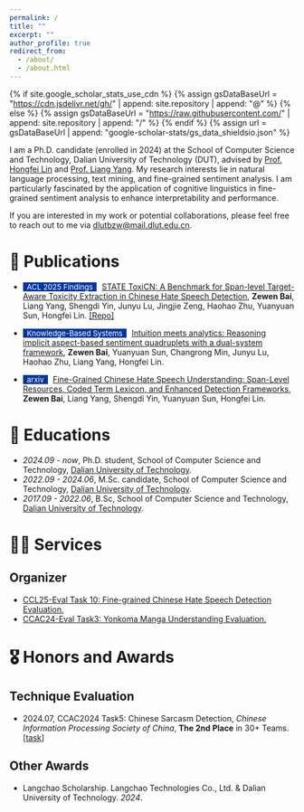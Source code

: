 ```yaml
---
permalink: /
title: ""
excerpt: ""
author_profile: true
redirect_from: 
  - /about/
  - /about.html
---
```


{% if site.google_scholar_stats_use_cdn %}
{% assign gsDataBaseUrl = "https://cdn.jsdelivr.net/gh/" | append: site.repository | append: "@" %}
{% else %}
{% assign gsDataBaseUrl = "https://raw.githubusercontent.com/" | append: site.repository | append: "/" %}
{% endif %}
{% assign url = gsDataBaseUrl | append: "google-scholar-stats/gs_data_shieldsio.json" %}

<span class='anchor' id='about-me'></span>

I am a Ph.D. candidate (enrolled in 2024) at the School of Computer Science and Technology, Dalian University of Technology (DUT), advised by [Prof. Hongfei Lin](https://scholar.google.com/citations?hl=zh-CN&user=kV68br0AAAAJ) and [Prof. Liang Yang](https://scholar.google.com/citations?hl=zh-CN&user=AIug9aEAAAAJ). My research interests lie in natural language processing, text mining, and fine-grained sentiment analysis. I am particularly fascinated by the application of cognitive linguistics in fine-grained sentiment analysis to enhance interpretability and performance.

If you are interested in my work or potential collaborations, please feel free to reach out to me via dlutbzw@mail.dlut.edu.cn.

# 📝 Publications 

<!-- for example -->
<!-- - <span style="display:inline-block; background-color:#00369F; color:#fff; padding:0px 7px; margin-right:5px; font-size:13px;">ACL 2024</span><span style="color:red">(Oral)</span> [GenTranslate: Large Language Models are Generative Multilingual Speech and Machine Translators](https://aclanthology.org/2024.acl-long.5.pdf), **<u>Yuchen Hu</u>**, Chen Chen, Chao-Han Huck Yang, Ruizhe Li, Dong Zhang, Zhehuai Chen, Eng Siong Chng. [[Code]](https://github.com/YUCHEN005/GenTranslate) [[Data]](https://huggingface.co/datasets/PeacefulData/HypoTranslate) -->

- <span style="display:inline-block; background-color:#00369F; color:#fff; padding:0px 7px; margin-right:5px; font-size:13px;">ACL 2025 Findings</span> [STATE ToxiCN: A Benchmark for Span-level Target-Aware Toxicity Extraction in Chinese Hate Speech Detection](https://aclanthology.org/2025.findings-acl.532/), **Zewen Bai**, Liang Yang, Shengdi Yin, Junyu Lu, Jingjie Zeng, Haohao Zhu, Yuanyuan Sun, Hongfei Lin. [[Repo]](https://github.com/shenmeyemeifashengguo/STATE-ToxiCN)

- <span style="display:inline-block; background-color:#00369F; color:#fff; padding:0px 7px; margin-right:5px; font-size:13px;">Knowledge-Based Systems</span> [Intuition meets analytics: Reasoning implicit aspect-based sentiment quadruplets with a dual-system framework](https://www.sciencedirect.com/science/article/abs/pii/S0950705125005805), **Zewen Bai**, Yuanyuan Sun, Changrong Min, Junyu Lu, Haohao Zhu, Liang Yang, Hongfei Lin.

- <span style="display:inline-block; background-color:#00369F; color:#fff; padding:0px 7px; margin-right:5px; font-size:13px;">arxiv</span> [Fine-Grained Chinese Hate Speech Understanding: Span-Level Resources, Coded Term Lexicon, and Enhanced Detection Frameworks](https://arxiv.org/abs/2507.11292), **Zewen Bai**, Liang Yang, Shengdi Yin, Yuanyuan Sun, Hongfei Lin.

# 📖 Educations
- *2024.09 - now*, Ph.D. student, School of Computer Science and Technology, [Dalian University of Technology](https://www.dlut.edu.cn).
- *2022.09 - 2024.06*, M.Sc. candidate, School of Computer Science and Technology, [Dalian University of Technology](https://www.dlut.edu.cn).
- *2017.09 - 2022.06*, B.Sc, School of Computer Science and Technology, [Dalian University of Technology](https://www.dlut.edu.cn).

# 🧑‍🔬 Services
## Organizer  
- [CCL25-Eval Task 10: Fine-grained Chinese Hate Speech Detection Evaluation.](https://tianchi.aliyun.com/competition/entrance/532298)
- [CCAC24-Eval Task3: Yonkoma Manga Understanding Evaluation.](https://github.com/DUTIR-Emotion-Group/CCAC2025-task3)

# 🎖 Honors and Awards
## Technique Evaluation
- 2024.07, CCAC2024 Task5: Chinese Sarcasm Detection, _Chinese Information Processing Society of China_, **The 2nd Place** in 30+ Teams. [[task](https://github.com/pjzj220113/chinese-sarcasm-calculation/tree/main)]

## Other Awards
- Langchao Scholarship. Langchao Technologies Co., Ltd. & Dalian University of Technology. *2024*.

